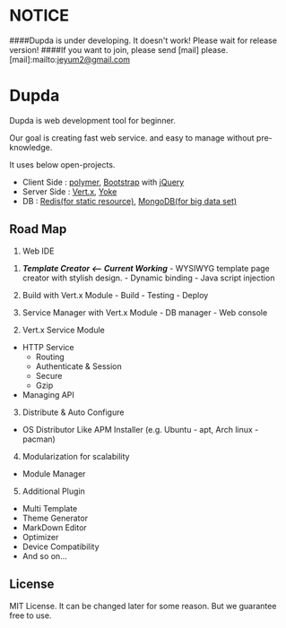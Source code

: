 NOTICE
=====
####Dupda is under developing. It doesn't work! Please wait for release version!
####If you want to join, please send [mail] please.
[mail]:mailto:jeyum2@gmail.com

Dupda
=====
Dupda is web development tool for beginner.

Our goal is creating fast web service. and easy to manage without pre-knowledge.

It uses below open-projects.

- Client Side : [polymer], [Bootstrap] with [jQuery]
- Server Side : [Vert.x], [Yoke]
- DB : [Redis(for static resource)], [MongoDB(for big data set)]

[Polymer]:http://www.polymer-project.org/
[jQuery]:http://jquery.com/
[Bootstrap]:http://getbootstrap.com/
[Vert.x]:http://vertx.io/
[Yoke]:http://pmlopes.github.io/yoke/
[Redis(for static resource)]:http://redis.io/
[MongoDB(for big data set)]:http://www.mongodb.org/


Road Map
-----

1. Web IDE

  1) ***Template Creator <-- Current Working***
    - WYSIWYG template page creator with stylish design.
    - Dynamic binding
    - Java script injection
  
  2) Build with Vert.x Module
    - Build 
    - Testing
    - Deploy

  3) Service Manager with Vert.x Module
    - DB manager
    - Web console

2. Vert.x Service Module
  - HTTP Service
      - Routing
      - Authenticate & Session
      - Secure
      - Gzip
  - Managing API
  
3. Distribute & Auto Configure
  - OS Distributor Like APM Installer (e.g. Ubuntu - apt, Arch linux - pacman)

4. Modularization for scalability
  - Module Manager
  
5. Additional Plugin

  - Multi Template
  - Theme Generator
  - MarkDown Editor
  - Optimizer
  - Device Compatibility 
  - And so on...
  

License
-----
MIT License. 
It can be changed later for some reason. But we guarantee free to use.
